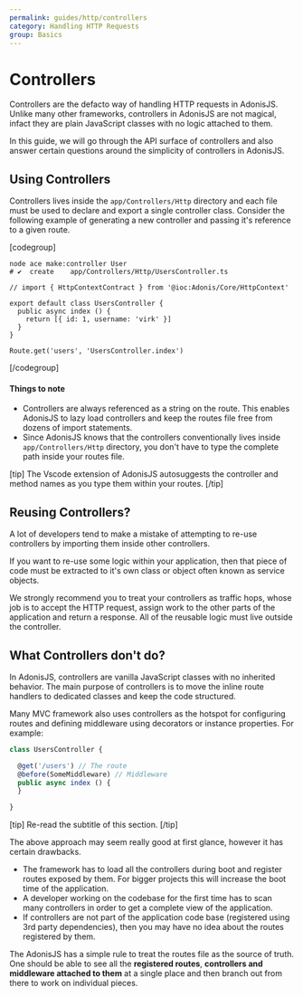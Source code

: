 ```yaml
---
permalink: guides/http/controllers
category: Handling HTTP Requests
group: Basics
---
```


# Controllers

Controllers are the defacto way of handling HTTP requests in AdonisJS. Unlike many other frameworks, controllers in AdonisJS are not magical, infact they are plain JavaScript classes with no logic attached to them.

In this guide, we will go through the API surface of controllers and also answer certain questions around the simplicity of controllers in AdonisJS.

## Using Controllers
Controllers lives inside the `app/Controllers/Http` directory and each file must be used to declare and export a single controller class. Consider the following example of generating a new controller and passing it's reference to a given route.

[codegroup]

```sh{}{Make Controller}
node ace make:controller User
# ✔  create    app/Controllers/Http/UsersController.ts
```

```ts{}{UsersController}
// import { HttpContextContract } from '@ioc:Adonis/Core/HttpContext'

export default class UsersController {
  public async index () {
    return [{ id: 1, username: 'virk' }]
  }
}
```

```ts{}{Routes}
Route.get('users', 'UsersController.index')
```

[/codegroup]

#### Things to note

- Controllers are always referenced as a string on the route. This enables AdonisJS to lazy load controllers and keep the routes file free from dozens of import statements.
- Since AdonisJS knows that the controllers conventionally lives inside `app/Controllers/Http` directory, you don't have to type the complete path inside your routes file.

[tip]
The Vscode extension of AdonisJS autosuggests the controller and method names as you type them within your routes.
[/tip]

## Reusing Controllers?
A lot of developers tend to make a mistake of attempting to re-use controllers by importing them inside other controllers.

If you want to re-use some logic within your application, then that piece of code must be extracted to it's own class or object often known as service objects.

We strongly recommend you to treat your controllers as traffic hops, whose job is to accept the HTTP request, assign work to the other parts of the application and return a response. All of the reusable logic must live outside the controller.

## What Controllers don't do?
In AdonisJS, controllers are vanilla JavaScript classes with no inherited behavior. The main purpose of controllers is to move the inline route handlers to dedicated classes and keep the code structured.

Many MVC framework also uses controllers as the hotspot for configuring routes and defining middleware using decorators or instance properties. For example:

```ts
class UsersController {

  @get('/users') // The route
  @before(SomeMiddleware) // Middleware
  public async index () {
  }

}
```

[tip]
Re-read the subtitle of this section.
[/tip]

The above approach may seem really good at first glance, however it has certain drawbacks.

- The framework has to load all the controllers during boot and register routes exposed by them. For bigger projects this will increase the boot time of the application.
- A developer working on the codebase for the first time has to scan many controllers in order to get a complete view of the application.
- If controllers are not part of the application code base (registered using 3rd party dependencies), then you may have no idea about the routes registered by them.

The AdonisJS has a simple rule to treat the routes file as the source of truth. One should be able to see all the **registered routes**, **controllers and middleware attached to them** at a single place and then branch out from there to work on individual pieces.
